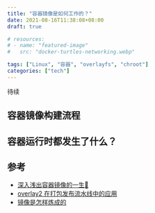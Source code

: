 ```yaml
---
title: "容器镜像是如何工作的？"
date: 2021-08-16T11:38:08+08:00
draft: true

# resources:
# - name: "featured-image"
#   src: "docker-turtles-networking.webp"

tags: ["Linux", "容器", "overlayfs", "chroot"]
categories: ["tech"]
---
```


待续

## 容器镜像构建流程

## 容器运行时都发生了什么？

## 参考

- [深入浅出容器镜像的一生🤔 ](https://blog.k8s.li/Exploring-container-image.html)
- [overlay2 在打包发布流水线中的应用](https://blog.k8s.li/overlay2-on-package-pipline.html)
- [镜像是怎样炼成的](https://blog.fleeto.us/post/how-are-docker-images-built/)
